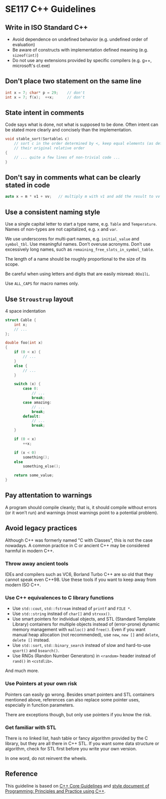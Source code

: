 # SE117 C++ Guidelines

## Write in ISO Standard C++

* Avoid dependence on undefined behavior (e.g. undefined order of evaluation)
* Be aware of constructs with implementation defined meaning (e.g. `sizeof(int)`)
* Do not use any extensions provided by specific compilers (e.g. g++, microsoft's cl.exe)

## Don't place two statement on the same line

```c++
int x = 7; char* p = 29;    // don't
int x = 7; f(x);  ++x;      // don't
```

## State intent in comments

Code says what is done, not what is supposed to be done.
Often intent can be stated more clearly and concisely than
the implementation.

```c++
void stable_sort(Sortable& c)
    // sort c in the order determined by <, keep equal elements (as defined by ==) in
    // their original relative order
{
    // ... quite a few lines of non-trivial code ...
}
```

## Don't say in comments what can be clearly stated in code

```c++
auto x = m * v1 + vv;   // multiply m with v1 and add the result to vv
```

## Use a consistent naming style

Use a single capital letter to start a type name, e.g. `Table` and `Temperature`.
Names of non-types are not capitalized, e.g. `x` and `var`.

We use underscores for multi-part names, e.g. `initial_value` and `symbol_tbl`.
Use meaningful names. Don’t overuse acronyms. Don’t use excessively
long names, such as `remaining_free_slots_in_symbol_table`.

The length of a name should be roughly proportional to the size of its scope.

Be careful when using letters and digits that are easily misread: `0Oo1lL`.

Use `ALL_CAPS` for macro names only.

## Use `Stroustrup` layout

4 space indentation

```c++
struct Cable {
    int x;
    // ...
};

double foo(int x)
{
    if (0 < x) {
        // ...
    }
    else {
        // ...
    }

    switch (x) {
        case 0:
            // ...
            break;
        case amazing:
            // ...
            break;
        default:
            // ...
            break;
    }

    if (0 < x)
        ++x;

    if (x < 0)
        something();
    else
        something_else();

    return some_value;
}
```

## Pay attentation to warnings

A program should compile cleanly; that is, it should compile without errors (or it won’t run) and warnings
(most warnings point to a potential problem).

## Avoid legacy practices

Although C++ was formerly named "C with Classes", this is not the case
nowadays. A common practice in C or ancient C++ may be considered harmful in
modern C++.

### Throw away ancient tools

IDEs and compilers such as VC6, Borland Turbo C++ are so old that they cannot
speak even C++98. Use these tools if you want to keep away from modern ISO C++.

### Use C++ equivalences to C library functions

* Use `std::cout`, `std::fstream` instead of `printf` and `FILE *`.
* Use `std::string` instead of `char[]` and `strxxx()`.
* Use smart pointers for individual objects, and STL (Standard Template
  Library) containers for multiple objects instead of (error-prone) dynamic
  memory management with `malloc()` and `free()`. Even if you want manual heap
  allocation (not recommended), use `new`, `new []` and `delete`, `delete []`
  instead.
* Use `std::sort`, `std::binary_search` instead of slow and hard-to-use
  `qsort()` and `bsearch()`.
* Use RNGs (Randon Number Generators) in `<random>` header instead of `rand()` in
  `<cstdlib>`.

And much more.

### Use Pointers at your own risk

Pointers can easily go wrong. Besides smart pointers and STL containers
mentioned above, references can also replace some pointer uses, especially in
function parameters.

There are exceptions though, but only use pointers if you know the risk.

### Get familiar with STL

There is no linked list, hash table or fancy algorithm provided by the C
library, but they are all there in C++ STL. If you want some data structure or
algorithm, check for STL first before you write your own version.

In one word, do not reinvent the wheels.

## Reference

This guideline is based on [C++ Core Guidelines](http://isocpp.github.io/CppCoreGuidelines/CppCoreGuidelines) and [style document of Programming: Principles and Practice using C++](http://www.stroustrup.com/Programming/PPP-style.pdf).
